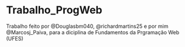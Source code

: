 # Trabalho_ProgWeb
 Trabalho feito por @Douglasbm040, @richardmartins25 e por mim @Marcosj_Paiva,  para a diciplina de Fundamentos da Prgramação Web (UFES)
